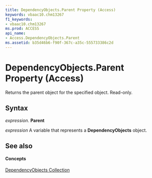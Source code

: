 ```yaml
---
title: DependencyObjects.Parent Property (Access)
keywords: vbaac10.chm13267
f1_keywords:
- vbaac10.chm13267
ms.prod: ACCESS
api_name:
- Access.DependencyObjects.Parent
ms.assetid: b35d46b6-f90f-367c-a35c-555733386c2d
---
```



# DependencyObjects.Parent Property (Access)

Returns the parent object for the specified object. Read-only.


## Syntax

 _expression_. **Parent**

 _expression_ A variable that represents a **DependencyObjects** object.


## See also


#### Concepts


[DependencyObjects Collection](dependencyobjects-object-access.md)

